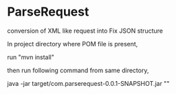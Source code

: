 # ParseRequest
conversion of XML like request into Fix JSON structure
 

In project directory where POM file is present, 

run "mvn install"

then run following command from same directory, 

java -jar target/com.parserequest-0.0.1-SNAPSHOT.jar "<Request>"
